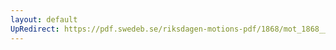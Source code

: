 ```yaml
---
layout: default
UpRedirect: https://pdf.swedeb.se/riksdagen-motions-pdf/1868/mot_1868__ak__00221.pdf
---
```

